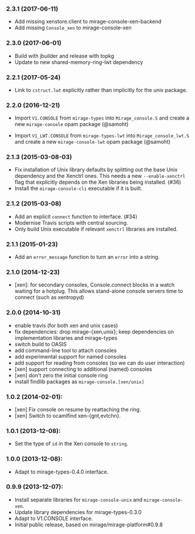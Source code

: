 ### 2.3.1 (2017-06-11)

* Add missing xenstore.client to mirage-console-xen-backend
* Add missing `Console_xen` to mirage-console-xen

### 2.3.0 (2017-06-01)

* Build with jbuilder and release with topkg
* Update to new shared-memory-ring-lwt dependency

### 2.2.1 (2017-05-24)

* Link to `cstruct.lwt` explicitly rather than implicitly for the unix package.

### 2.2.0 (2016-12-21)

* Import `V1.CONSOLE` from `mirage-types` into `Mirage_console.S` and create
  a new `mirage-console` opam package (@samoht)
- Import `V1_LWT.CONSOLE` from `mirage-types-lwt` into `Mirage_console_lwt.S`
  and create a new `mirage-console-lwt` opam package (@samoht)

### 2.1.3 (2015-03-08-03)

* Fix installation of Unix library defaults by splitting out the
  base Unix dependency and the Xenctrl ones.  This needs a new `--enable-xenctrl`
  flag that explicitly depends on the Xen libraries being installed. (#36)
* Install the `mirage-console-cli` executable if it is built.

### 2.1.2 (2015-03-08)

* Add an explicit `connect` function to interface. (#34)
* Modernise Travis scripts with central sourcing.
* Only build Unix executable if relevant `xenctrl` libraries are installed.

### 2.1.1 (2015-01-23)

* Add an `error_message` function to turn an `error` into a string.

### 2.1.0 (2014-12-23)

* [xen]: for secondary consoles, Console.connect blocks in a watch waiting for
  a hotplug. This allows stand-alone console servers time to connect (such as
  xentropyd)

### 2.0.0 (2014-10-31)

* enable travis (for both xen and unix cases)
* fix dependencies: drop mirage-{xen,unix}; keep dependencies on implementation
  libraries and mirage-types
* switch build to OASIS
* add command-line tool to attach consoles
* add experimental support for named consoles
* add support for reading from consoles (so we can do user interaction)
* [xen] support connecting to additional (named) consoles
* [xen] don't zero the initial console ring
* install findlib packages as `mirage-console.[xen/unix]`

### 1.0.2 (2014-02-01):

* [xen] Fix console on resume by reattaching the ring.
* [xen] Switch to ocamlfind xen-{gnt,evtchn}.

### 1.0.1 (2013-12-08):

* Set the type of `id` in the Xen console to `string`.

### 1.0.0 (2013-12-08):

* Adapt to mirage-types-0.4.0 interface.

### 0.9.9 (2013-12-07):

* Install separate libraries for `mirage-console-unix` and `mirage-console-xen`.
* Update library dependencies for mirage-types-0.3.0
* Adapt to V1.CONSOLE interface.
* Initial public release, based on mirage/mirage-platform#0.9.8
